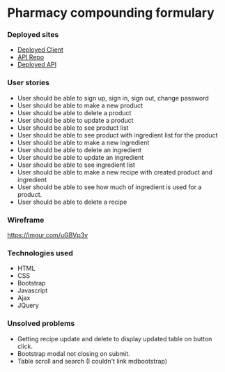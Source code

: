 # Pharmacy compounding formulary



### Deployed sites
* [Deployed Client](https://wyang19a.github.io/pharmacy-client/)
* [API Repo](https://github.com/wyang19a/pharmacy-api)
* [Deployed API](https://safe-brushlands-23264.herokuapp.com/)

### User stories
- User should be able to sign up, sign in, sign out, change password
- User should be able to make a new product
- User should be able to delete a product
- User should be able to update a product
- User should be able to see product list
- User should be able to see product with ingredient list for the product
- User should be able to make a new ingredient
- User should be able to delete an ingredient
- User should be able to update an ingredient
- User should be able to see ingredient list
- User should be able to make a new recipe with created product and ingredient
- User should be able to see how much of ingredient is used for a product.
- User should be able to delete a recipe

### Wireframe
https://imgur.com/uGBVp3v

### Technologies used
- HTML
- CSS
- Bootstrap
- Javascript
- Ajax
- JQuery

### Unsolved problems
- Getting recipe update and delete to display updated table on button click.
- Bootstrap modal not closing on submit.
- Table scroll and search (I couldn't link mdbootstrap)
